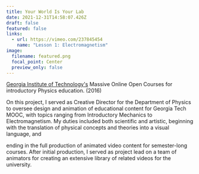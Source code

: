 ```yaml
---
title: Your World Is Your Lab
date: 2021-12-31T14:58:07.426Z
draft: false
featured: false
links:
  - url: https://vimeo.com/237845454
    name: "Lesson 1: Electromagnetism"
image:
  filename: featured.png
  focal_point: Center
  preview_only: false
---
```

[Georgia Institute of Technology's](https://www.gatech.edu/) Massive Online Open Courses for introductory Physics education. (2016)

On this project, I served as Creative Director for the Department of Physics to oversee design and animation of educational content for Georgia Tech MOOC, with topics ranging from Introductory Mechanics to Electromagnetism. My duties included both scientific and artistic, beginning with the translation of physical concepts and theories into a visual language, and ending in the full production of animated video content for semester-long courses. After initial production, I served as project lead on a team of animators for creating an extensive library of related videos for the university.